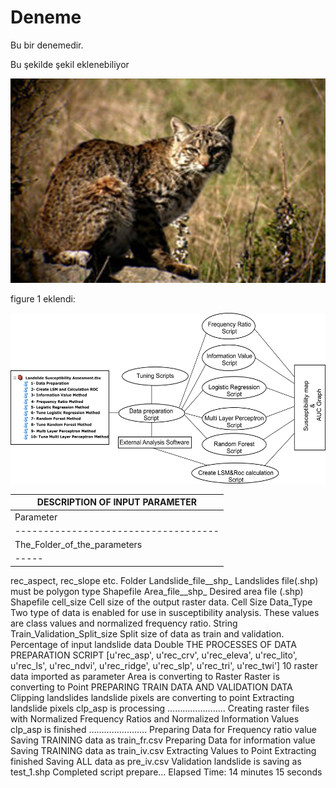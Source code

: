 # Deneme
Bu bir denemedir. 
<head>
<title>Page Title</title>
</head>
Bu şekilde şekil eklenebiliyor

<p align="center">
  <img width="512" height="327" src="https://github.com/apolat2018/Deneme/blob/master/deneme.JPG">
</p>

figure 1 eklendi:

<p align="center">
  <img width="535" height="273" src="https://github.com/apolat2018/Deneme/blob/master/fig1.jpg">
</p>

|DESCRIPTION OF INPUT PARAMETER|
|-------------------------------|
|Parameter|	Explanation|	Data Type|
|------------------------------------|
|The_Folder_of_the_parameters|	The name of the parameter| raster files must begin with "rec".|
|-----|
 rec_aspect, rec_slope etc.	Folder
Landslide_file__shp_	Landslides file(.shp) must be polygon type	Shapefile
Area_file__shp_	Desired area file (.shp)	Shapefile
cell_size	Cell size of the output raster data.	Cell Size
Data_Type	Two type of data is enabled for use in susceptibility analysis. These values are class values and normalized frequency ratio. 	String
Train_Validation_Split_size	Split size of data as train and validation. Percentage of input landslide data	Double
THE PROCESSES OF DATA PREPARATION SCRIPT
[u'rec_asp', u'rec_crv', u'rec_eleva', u'rec_lito', u'rec_ls', u'rec_ndvi', u'rec_ridge', u'rec_slp', u'rec_tri', u'rec_twi']
10 raster data imported as parameter
Area is converting to Raster
Raster is converting to Point
PREPARING TRAIN DATA AND VALIDATION DATA
Clipping landslides
landslide pixels are converting to point
Extracting landslide pixels
clp_asp is processing
…………………..
Creating raster files with Normalized Frequency Ratios and Normalized Information Values
clp_asp is finished
…………………..
Preparing Data for Frequency ratio value
Saving TRAINING data as train_fr.csv
Preparing Data for information value
Saving TRAINING data as train_iv.csv
Extracting Values to Point
Extracting finished
Saving ALL data as pre_iv.csv
Validation landslide is saving as test_1.shp
Completed script prepare...
Elapsed Time: 14 minutes 15 seconds
